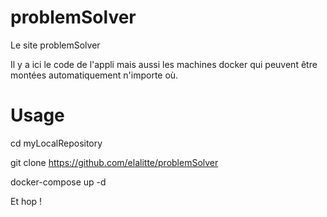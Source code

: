 # problemSolver
Le site problemSolver

Il y a ici le code de l'appli mais aussi les machines docker qui peuvent être montées automatiquement n'importe où.

# Usage
cd myLocalRepository

git clone https://github.com/elalitte/problemSolver

docker-compose up -d

Et hop !
